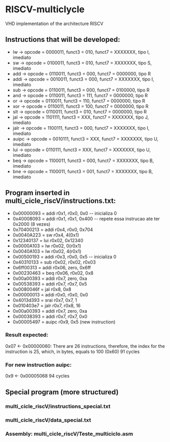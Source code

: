 # RISCV-multiclycle

VHD implementation of the architecture RISCV

## Instructions that will be developed:

- lw -> opcode = 0000011, funct3 = 010, funct7 = XXXXXXX, tipo I, imediato
- sw -> opcode = 0100011, funct3 = 010, funct7 = XXXXXXX, tipo S, imediato
- add -> opcode = 0110011, funct3 = 000, funct7 = 0000000, tipo R
- addi -> opcode = 0010011, funct3 = 000, funct7 = XXXXXXX, tipo I, imediato
- sub -> opcode = 0110011, funct3 = 000, funct7 = 0100000, tipo R
- and -> opcode = 0110011, funct3 = 111, funct7 = 0000000, tipo R
- or -> opcode = 0110011, funct3 = 110, funct7 = 0000000, tipo R
- xor -> opcode = 0110011, funct3 = 100, funct7 = 0000000, tipo R
- slt -> opcode = 0110011, funct3 = 010, funct7 = 0000000, tipo R
- jal -> opcode = 1101111, funct3 = XXX, funct7 = XXXXXXX, tipo J, imediato
- jalr -> opcode = 1100111, funct3 = 000, funct7 = XXXXXXX, tipo I, imediato
- auipc -> opcode = 0010111, funct3 = XXX, funct7 = XXXXXXX, tipo U, imediato
- lui -> opcode = 0110111, funct3 = XXX, funct7 = XXXXXXX, tipo U, imediato
- beq -> opcode = 1100011, funct3 = 000, funct7 = XXXXXXX, tipo B, imediato
- bne -> opcode = 1100011, funct3 = 001, funct7 = XXXXXXX, tipo B, imediato

## Program inserted in multi_cicle_riscV/instructions.txt:

- 0x00000093 = addi r0x1, r0x0, 0x0 -- inicializa 0
- 0x40008093 = addi r0x1, r0x1, 0x400 -- repete essa instrucao ate ter 0x2000 (8 vezes)
- 0x70400213 = addi r0x4, r0x0, 0x704
- 0x0040A223 = sw r0x4, 4(0x1)
- 0x12340137 = lui r0x02, 0x12340
- 0x0000A103 = lw r0x02, 0(r0x1)
- 0x0040A103 = lw r0x02, 4(r0x1)
- 0x00500193 = addi r0x3, r0x0, 0x5 -- inicializa 0
- 0x40310133 = sub r0x02, r0x02, r0x03
- 0x6ff00313 = addi r0x06, zero, 0x6ff
- 0x00230463 = beq r0x06, r0x02, 0x8
- 0x00a00393 = addi r0x7, zero, 0xa
- 0x00538393 = addi r0x7, r0x7, 0x5
- 0x0080046f = jal r0x8, 0x8
- 0x00000013 = addi r0x0, r0x0, 0x0
- 0x4013d393 = srai r0x7, 0x7, 1
- 0x010403e7 = jalr r0x7, r0x8, 16
- 0x00a00393 = addi r0x7, zero, 0xa
- 0x00038393 = addi r0x7, r0x7, 0x0
- 0x00005497 = auipc r0x9, 0x5 (new instruction)

### Result expected:

0x07 <- 0x00000060: There are 26 instructions, therefore, the index for the instruction is 25, which, in bytes, equals to 100 (0x60)
91 cycles

### For new instruction auipc:

0x9 <- 0x00005068
94 cycles

## Special program (more structured)

### multi_cicle_riscV/instructions_special.txt

### multi_cicle_riscV/data_special.txt

### Assembly: multi_cicle_riscV/Teste_multiciclo.asm
